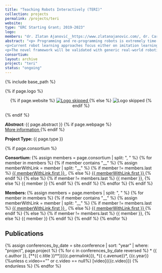 ```yaml
---
title: "Teaching Robots Interactively (TERI)"
collection: projects
permalink: /projects/teri
website: 
type: "ERC Starting Grant; 2019-2023"
logo: 
members: "dr. Zlatan Ajanović__https://www.zlatanajanovic.com/, dr. Carlos E. Celemin Paez__https://sites.google.com/view/carloscelemin, dr. Marta Ferraz__https://nl.linkedin.com/in/marta-ferraz-a6200551, ing. Giovanni Franzese__https://nl.linkedin.com/in/giovanni-franzese-6a7318168, Dr.-Ing. Jens Kober__http://www.jenskober.de, dr. Ravi Prakash__https://in.linkedin.com/in/ravi-prakash-a93ab9a8, dr. Leandro de Souza Rosa__https://it.linkedin.com/in/lsr/en-us"
abstract: "<p> Programming and re-programming robots is extremely time-consuming and expensive, which presents a major bottleneck for new industrial, agricultural, care, and household robot applications. My goal is to realize a scientific breakthrough in enabling robots to learn how to perform manipulation tasks from few human demonstrations, based on novel interactive machine learning techniques. </p>
<p>Current robot learning approaches focus either on imitation learning (mimicking the teacher’s movement) or on reinforcement learning (self-improvement by trial and error). Learning even moderately complex tasks in this way still requires infeasibly many iterations or task-specific prior knowledge that needs to be programmed in the robot. To render robot learning fast, effective, and efficient, I propose to incorporate intermittent robot-teacher interaction, which so far has been largely ignored in robot learning although it is a prominent feature in human learning. This project will deliver a completely new and better approach: robot learning will no longer rely on initial demonstrations only, but it will effectively use additional user feedback to continuously optimize the task performance. It will enable the user to directly perceive and correct undesirable behavior and to quickly guide the robot toward the target behavior. In my previous research I have made ground-breaking contributions to the existing learning paradigms and I am therefore ideally prepared to tackle the three-fold challenge of this project: developing theoretically sound techniques which are at the same time intuitive for the user and efficient for real-world applications.</p>
<p>The novel framework will be validated with generic real-world robotic force-interaction tasks related to handling and (dis)assembly. The potential of the newly developed teaching framework will be demonstrated with challenging bi-manual tasks and a final study evaluating how well novice human operators can teach novel tasks to a robot.</p>"
consortium: 
layout: archive
project: "teri"
status: "ongoing"
---
```

{% include base_path %}

{% if page.logo %}
<p align="center">
{% if page.website %}
<a href="{{ page.website }}"> <img src="{{  page.logo }}" alt="Logo skipped" style="max-height:200px"/> </a>
{% else %}
<img src="{{  page.logo }}" alt="Logo skipped" />
{% endif %}
</p>
{% endif %}

<p> <strong> <em> Abstract: </em> </strong> {{ page.abstract }}
{% if page.webpage %}
<a href="{{ page.website}}"> <br> More information </a>
{% endif %}
</p>
<p> <strong> Project Type: </strong> {{ page.type }}</p>
{% if page.consortium  %}
<p> <strong> Consortium: </strong> 
{% assign members = page.consortium | split: ", " %}
{% for member in members %}
    {% if member contains "__" %}
        {% assign memberWithLink  = member | split: "__" %}
        {% if member != members.last %}
            <a href="{{ memberWithLink.last }}">{{ memberWithLink.first }} </a>,
        {% else %}    
            <a href="{{ memberWithLink.last }}">{{ memberWithLink.first }} </a> 
        {% endif %}
    {% else %}
        {% if member != members.last %}
            {{ member }},
        {% else %}    
            {{ member }}
        {% endif %}
    {% endif %}
{% endfor %}
{% endif  %}

<p> <strong> Members: </strong>  
{% assign members = page.members | split: ", " %}
{% for member in members %}
    {% if member contains "__" %}
        {% assign memberWithLink  = member | split: "__" %}
        {% if member != members.last %}
            <a href="{{ memberWithLink.last }}">{{ memberWithLink.first }} </a>,
        {% else %}    
            <a href="{{ memberWithLink.last }}">{{ memberWithLink.first }} </a> 
        {% endif %}
    {% else %}
        {% if member != members.last %}
            {{ member }},
        {% else %}    
            {{ member }}
        {% endif %}
    {% endif %}
{% endfor %}
</p>

<h2> Publications </h2>
{% assign conferences_by_date = site.conference | sort: "year" |  where: "project", page.project %}
{% for c in conferences_by_date reversed %}
* {{ c.author }}, [**{{ c.title }}**]({{c.permalink}}), *{{ c.avenue}}*, {{c.year}}  {%unless c.video=="" or c.video == null%}  [video]({{c.video}}) {%    endunless %}
{% endfor %}


